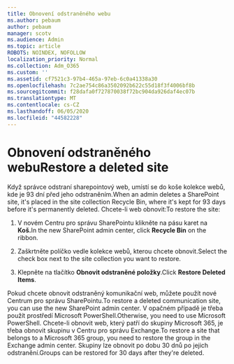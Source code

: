 ```yaml
---
title: Obnovení odstraněného webu
ms.author: pebaum
author: pebaum
manager: scotv
ms.audience: Admin
ms.topic: article
ROBOTS: NOINDEX, NOFOLLOW
localization_priority: Normal
ms.collection: Adm_O365
ms.custom: ''
ms.assetid: cf7521c3-97b4-465a-97eb-6c0a41338a30
ms.openlocfilehash: 7c2ae754c86a3502092b622c55d18f3f4006bf8b
ms.sourcegitcommit: f28dafa0f727870038f72bc904da926daf4ec07b
ms.translationtype: MT
ms.contentlocale: cs-CZ
ms.lasthandoff: 06/05/2020
ms.locfileid: "44582228"
---
```

# <a name="restore-a-deleted-site"></a><span data-ttu-id="9c39d-102">Obnovení odstraněného webu</span><span class="sxs-lookup"><span data-stu-id="9c39d-102">Restore a deleted site</span></span>

<span data-ttu-id="9c39d-103">Když správce odstraní sharepointový web, umístí se do koše kolekce webů, kde je 93 dní před jeho odstraněním.</span><span class="sxs-lookup"><span data-stu-id="9c39d-103">When an admin deletes a SharePoint site, it's placed in the site collection Recycle Bin, where it's kept for 93 days before it's permanently deleted.</span></span> <span data-ttu-id="9c39d-104">Chcete-li web obnovit:</span><span class="sxs-lookup"><span data-stu-id="9c39d-104">To restore the site:</span></span>
  
1. <span data-ttu-id="9c39d-105">V novém Centru pro správu SharePointu klikněte na pásu karet na **Koš.**</span><span class="sxs-lookup"><span data-stu-id="9c39d-105">In the new SharePoint admin center, click **Recycle Bin** on the ribbon.</span></span> 
    
2. <span data-ttu-id="9c39d-106">Zaškrtněte políčko vedle kolekce webů, kterou chcete obnovit.</span><span class="sxs-lookup"><span data-stu-id="9c39d-106">Select the check box next to the site collection you want to restore.</span></span>
    
3. <span data-ttu-id="9c39d-107">Klepněte na tlačítko **Obnovit odstraněné položky**.</span><span class="sxs-lookup"><span data-stu-id="9c39d-107">Click **Restore Deleted Items**.</span></span>
    
<span data-ttu-id="9c39d-108">Pokud chcete obnovit odstraněný komunikační web, můžete použít nové Centrum pro správu SharePointu.</span><span class="sxs-lookup"><span data-stu-id="9c39d-108">To restore a deleted communication site, you can use the new SharePoint admin center.</span></span> <span data-ttu-id="9c39d-109">V opačném případě je třeba použít prostředí Microsoft PowerShell.</span><span class="sxs-lookup"><span data-stu-id="9c39d-109">Otherwise, you need to use Microsoft PowerShell.</span></span> <span data-ttu-id="9c39d-110">Chcete-li obnovit web, který patří do skupiny Microsoft 365, je třeba obnovit skupinu v Centru pro správu Exchange.</span><span class="sxs-lookup"><span data-stu-id="9c39d-110">To restore a site that belongs to a Microsoft 365 group, you need to restore the group in the Exchange admin center.</span></span> <span data-ttu-id="9c39d-111">Skupiny lze obnovit po dobu 30 dnů po jejich odstranění.</span><span class="sxs-lookup"><span data-stu-id="9c39d-111">Groups can be restored for 30 days after they're deleted.</span></span>
  

